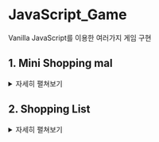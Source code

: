 # JavaScript_Game
Vanilla JavaScript를 이용한 여러가지 게임 구현


## 1. Mini Shopping mal 

<details>
    <summary>자세히 펼쳐보기</summary>
  
## Stack
-HTML, CSS, Vanilla JS

## 기간
-2020.8.19 ~ 2020.8.24

## 주요 기능

### 1. 동적으로 데이터 JSON 받아서 출력 (fetch 를 사용해 받아온 후 innerHTML (map, join)을 사용해 화면에 출력.) )
![image](https://user-images.githubusercontent.com/36908476/90984093-e6a69080-e5ad-11ea-8529-3df41e3e88bb.png)

### 2. filter로 원하는 data만 출력 (클릭시 type, color별로 출력) 
![image](https://user-images.githubusercontent.com/36908476/90984177-57e64380-e5ae-11ea-98f4-835f4519cb2f.png)
![image](https://user-images.githubusercontent.com/36908476/90984182-5c126100-e5ae-11ea-9e31-518915a89833.png)
  
</details>


## 2. Shopping List

<details>
    <summary>자세히 펼쳐보기</summary>
  
## Stack
-HTML, CSS, Vanilla JS

## 기간
-2020.8.28 ~ 2020.8.29

## 주요 기능

### 1. 입력창에 엔터키 혹은 플러스 버튼을 클릭했을 때 item list에 추가
![image](https://user-images.githubusercontent.com/36908476/91638592-8c914980-ea4b-11ea-96ad-4a2429d32971.png)

### 2. item list에서 삭제 버튼을 눌렀을 경우 List에서 삭제
  ![image](https://user-images.githubusercontent.com/36908476/91638604-a3d03700-ea4b-11ea-810c-f530d5e9818d.png)
![image](https://user-images.githubusercontent.com/36908476/91638608-a7fc5480-ea4b-11ea-8df8-b2bd0b7aaca2.png)

</details>
